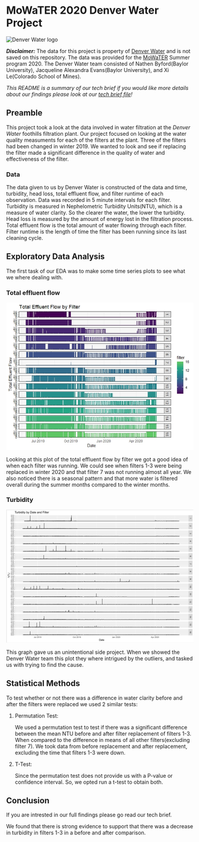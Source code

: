 # MoWaTER 2020 Denver Water Project
![Denver Water logo](https://www.denverwater.org/sites/default/files/DW-Horizontal.png)

***Disclaimer:*** The data for this project is property of [Denver Water](https://www.denverwater.org/) and is not saved on this repository. The data was provided for the [MoWaTER](https://www.baylor.edu/mowater/) Summer program 2020. The Denver Water team consisted of Nathen Byford(Baylor University), Jacqueline Alexandra Evans(Baylor University), and Xi Le(Colorado School of Mines). 

*This README is a summary of our tech brief if you would like more details about our findings please look at our [tech brief file](https://github.com/nathenbyford/MoWaTER/blob/master/Summer2020_DW_TechBrief.pdf)!*

## Preamble
This project took a look at the data involved in water filtration at the *Denver Water* foothills filtration plant. Our project focused on looking at the water quality measuments for each of the filters at the plant. Three of the filters had been changed in winter 2019. We wanted to look and see if replacing the filter made a significant difference in the quality of water and effectiveness of the filter.

### Data
The data given to us by Denver Water is constructed of the data and time, turbidity,  head loss, total effluent flow, and filter runtime of each observation.
Data was recorded in 5 minute intervals for each filter. Turbidity is measured in Nephelometric Turbidity Units(NTU), which is a measure of water clarity. So the clearer the water, the lower the turbidity. Head loss is measured by the amount of energy lost in the filtration process. Total effluent flow is the total amount of water flowing through each filter. Filter runtime is the length of time the filter has been running since its last cleaning cycle.

## Exploratory Data Analysis
The first task of our EDA was to make some time series plots to see what we where dealing with.

### Total effluent flow
![Total eff flow](https://raw.githubusercontent.com/nathenbyford/MoWaTER/master/plots/All%20filter%20flow.jpeg)

Looking at this plot of the total effluent flow by filter we got a good idea of when each filter was running. We could see when filters 1-3 were being replaced in winter 2020 and that filter 7 was not running almost all year. We also noticed there is a seasonal pattern and that more water is filtered overall during the summer months compared to the winter months.

### Turbidity
![NTU](https://raw.githubusercontent.com/nathenbyford/MoWaTER/master/plots/NTU.PNG)

This graph gave us an unintentional side project. When we showed the Denver Water team this plot they where intrigued by the outliers, and tasked us with trying to find the cause.

## Statistical Methods
To test whether or not there was a difference in water clarity before and after the filters were replaced we used 2 similar tests:
1. Permutation Test:

    We used a permutation test to test if there was a significant difference between the mean NTU before and after filter replacement of filters 1-3. When compared to  the difference in means of all other filters(excluding filter 7). We took data from before replacement and after replacement, excluding the time that filters 1-3 were down.

2. T-Test:
    
    Since the permutation test does not provide us with a P-value or confidence interval. So, we opted run a t-test to obtain both.
    
## Conclusion
If you are intrested in our full findings please go read our tech brief.

We found that there is strong evidence to support that there was a decrease in turbidity in filters 1-3 in a before and after comparison.
